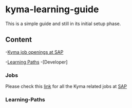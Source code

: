 # kyma-learning-guide
This is a simple guide and still in its initial setup phase.

## Content
-[Kyma job openings at SAP](#Jobs)

-[Learning Paths](#Learning-Paths.md)
  -[Developer]



### Jobs
Please check this [link](https://jobs.sap.com/search/?createNewAlert=false&q=%23kymaopensource&optionsFacetsDD_department=&optionsFacetsDD_customfield3=&optionsFacetsDD_country=&locationsearch=) for all the Kyma related jobs at [SAP](https://www.sap.com/about/careers.html)

### Learning-Paths
